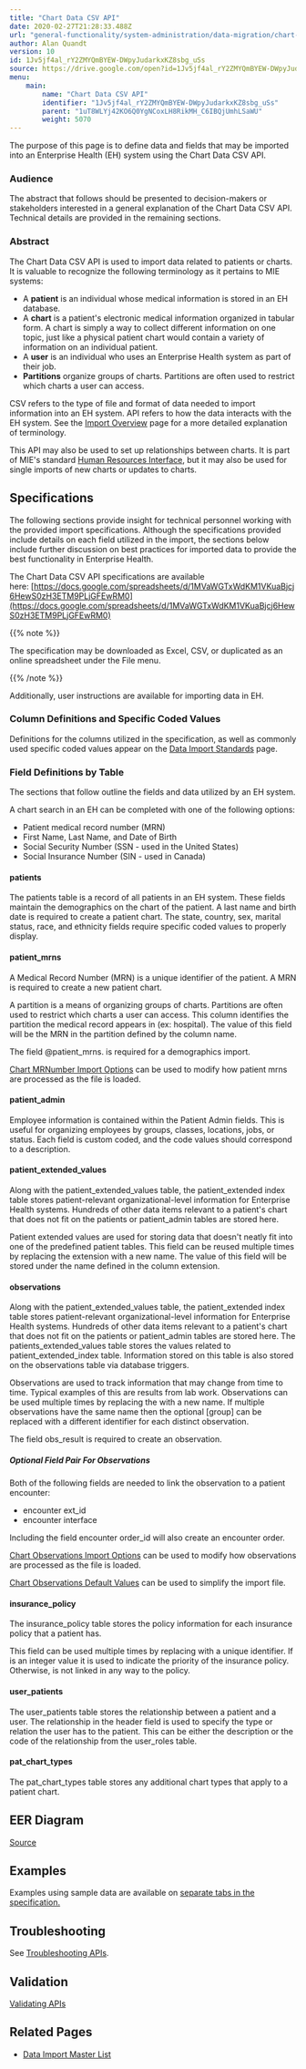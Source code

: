 ```yaml
---
title: "Chart Data CSV API"
date: 2020-02-27T21:28:33.488Z
url: "general-functionality/system-administration/data-migration/chart-data-csv-api.html"
author: Alan Quandt
version: 10
id: 1Jv5jf4al_rY2ZMYQmBYEW-DWpyJudarkxKZ8sbg_uSs
source: https://drive.google.com/open?id=1Jv5jf4al_rY2ZMYQmBYEW-DWpyJudarkxKZ8sbg_uSs
menu:
    main:
        name: "Chart Data CSV API"
        identifier: "1Jv5jf4al_rY2ZMYQmBYEW-DWpyJudarkxKZ8sbg_uSs"
        parent: "1uT8WLYj42KO6Q0YgNCoxLH8RikMH_C6IBQjUmhLSaWU"
        weight: 5070
---
```

The purpose of this page is to define data and fields that may be imported into an Enterprise Health (EH) system using the Chart Data CSV API.

### Audience

The abstract that follows should be presented to decision-makers or stakeholders interested in a general explanation of the Chart Data CSV API. Technical details are provided in the remaining sections.

### Abstract

The Chart Data CSV API is used to import data related to patients or charts. It is valuable to recognize the following terminology as it pertains to MIE systems:

* A <strong>patient</strong> is an individual whose medical information is stored in an EH database.
* A <strong>chart</strong> is a patient's electronic medical information organized in tabular form. A chart is simply a way to collect different information on one topic, just like a physical patient chart would contain a variety of information on an individual patient.
* A <strong>user</strong> is an individual who uses an Enterprise Health system as part of their job.
* <strong>Partitions</strong> organize groups of charts. Partitions are often used to restrict which charts a user can access.

CSV refers to the type of file and format of data needed to import information into an EH system. API refers to how the data interacts with the EH system. See the [Import Overview](data-import-overview.html) page for a more detailed explanation of terminology.

This API may also be used to set up relationships between charts. It is part of MIE's standard [Human Resources Interface](https://miewiki.med-web.com/wiki/index.php/Enterprise_Health_Human_Resources_Interface), but it may also be used for single imports of new charts or updates to charts.



## Specifications

The following sections provide insight for technical personnel working with the provided import specifications. Although the specifications provided include details on each field utilized in the import, the sections below include further discussion on best practices for imported data to provide the best functionality in Enterprise Health.

The Chart Data CSV API specifications are available here: [https://docs.google.com/spreadsheets/d/1MVaWGTxWdKM1VKuaBjcj6HewS0zH3ETM9PLjGFEwRM0](https://docs.google.com/spreadsheets/d/1MVaWGTxWdKM1VKuaBjcj6HewS0zH3ETM9PLjGFEwRM0)

{{% note %}}

The specification may be downloaded as Excel, CSV, or duplicated as an online spreadsheet under the File menu.

{{% /note %}}


Additionally, user instructions are available for importing data in EH.

### Column Definitions and Specific Coded Values

Definitions for the columns utilized in the specification, as well as commonly used specific coded values appear on the [Data Import Standards](data-import-standards.html) page.

### Field Definitions by Table

The sections that follow outline the fields and data utilized by an EH system.

A chart search in an EH can be completed with one of the following options:

* Patient medical record number (MRN)
* First Name, Last Name, and Date of Birth
* Social Security Number (SSN - used in the United States)
* Social Insurance Number (SIN - used in Canada)

#### patients

The patients table is a record of all patients in an EH system. These fields maintain the demographics on the chart of the patient. A last name and birth date is required to create a patient chart. The state, country, sex, marital status, race, and ethnicity fields require specific coded values to properly display.

#### patient_mrns

A Medical Record Number (MRN) is a unique identifier of the patient. A MRN is required to create a new patient chart.

A partition is a means of organizing groups of charts. Partitions are often used to restrict which charts a user can access. This column identifies the partition the medical record appears in (ex: hospital). The value of this field will be the MRN in the partition defined by the column name.

The field @patient_mrns. is required for a demographics import.

[Chart MRNumber Import Options](chart-medical-record-number-mrn-import-options.html) can be used to modify how patient mrns are processed as the file is loaded.

#### patient_admin

Employee information is contained within the Patient Admin fields. This is useful for organizing employees by groups, classes, locations, jobs, or status. Each field is custom coded, and the code values should correspond to a description.

#### patient_extended_values

Along with the patient_extended_values table, the patient_extended index table stores patient-relevant organizational-level information for Enterprise Health systems. Hundreds of other data items relevant to a patient's chart that does not fit on the patients or patient_admin tables are stored here.

Patient extended values are used for storing data that doesn't neatly fit into one of the predefined patient tables. This field can be reused multiple times by replacing the extension with a new name. The value of this field will be stored under the name defined in the column extension.

#### observations

Along with the patient_extended_values table, the patient_extended index table stores patient-relevant organizational-level information for Enterprise Health systems. Hundreds of other data items relevant to a patient's chart that does not fit on the patients or patient_admin tables are stored here. The patients_extended_values table stores the values related to patient_extended_index table. Information stored on this table is also stored on the observations table via database triggers.

Observations are used to track information that may change from time to time. Typical examples of this are results from lab work. Observations can be used multiple times by replacing the with a new name. If multiple observations have the same name then the optional [group] can be replaced with a different identifier for each distinct observation.

The field obs_result is required to create an observation.

##### Optional Field Pair For Observations

Both of the following fields are needed to link the observation to a patient encounter:

* encounter ext_id
* encounter interface

Including the field encounter order_id will also create an encounter order.

[Chart Observations Import Options](chart-observations-import-options.html) can be used to modify how observations are processed as the file is loaded.

[Chart Observations Default Values](https://miewiki.med-web.com/wiki/index.php/Chart_Observations_Default_Values) can be used to simplify the import file.

#### insurance_policy

The insurance_policy table stores the policy information for each insurance policy that a patient has.

This field can be used multiple times by replacing with a unique identifier. If is an integer value it is used to indicate the priority of the insurance policy. Otherwise, is not linked in any way to the policy.

#### user_patients

The user_patients table stores the relationship between a patient and a user. The relationship in the header field is used to specify the type or relation the user has to the patient. This can be either the description or the code of the relationship from the user_roles table.

#### pat_chart_types

The pat_chart_types table stores any additional chart types that apply to a patient chart.

## EER Diagram



[Source](https://www.lucidchart.com/documents/view/8b1c6c06-6b16-40a0-afe7-a576d804854d)

## Examples

Examples using sample data are available on [separate tabs in the specification.](https://docs.google.com/spreadsheets/d/1MVaWGTxWdKM1VKuaBjcj6HewS0zH3ETM9PLjGFEwRM0/pubhtml)

## Troubleshooting

See [Troubleshooting APIs](https://miewiki.med-web.com/wiki/index.php/Troubleshooting_APIs).

## Validation

[Validating APIs](https://miewiki.med-web.com/wiki/index.php?title=Validating_APIs&action=edit&redlink=1)

## Related Pages

* [Data Import Master List](data-import-master-list.html)
